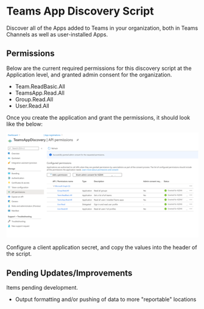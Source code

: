 # Teams App Discovery Script

Discover all of the Apps added to Teams in your organization, both in Teams Channels as well as user-installed Apps.

## Permissions

Below are the current required permissions for this discovery script at the Application level, and granted admin consent for the organization.

- Team.ReadBasic.All
- TeamsApp.Read.All
- Group.Read.All
- User.Read.All

Once you create the application and grant the permissions, it should look like the below:

![apiPermissions in Azure AD](images/apiPermissions.png)

Configure a client application secret, and copy the values into the header of the script.

## Pending Updates/Improvements

Items pending development.

- Output formatting and/or pushing of data to more "reportable" locations
